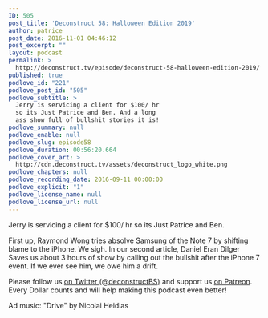 ```yaml
---
ID: 505
post_title: 'Deconstruct 58: Halloween Edition 2019'
author: patrice
post_date: 2016-11-01 04:46:12
post_excerpt: ""
layout: podcast
permalink: >
  http://deconstruct.tv/episode/deconstruct-58-halloween-edition-2019/
published: true
podlove_id: "221"
podlove_post_id: "505"
podlove_subtitle: >
  Jerry is servicing a client for $100/ hr
  so its Just Patrice and Ben. And a long
  ass show full of bullshit stories it is!
podlove_summary: null
podlove_enable: null
podlove_slug: episode58
podlove_duration: 00:56:20.664
podlove_cover_art: >
  http://cdn.deconstruct.tv/assets/deconstruct_logo_white.png
podlove_chapters: null
podlove_recording_date: 2016-09-11 00:00:00
podlove_explicit: "1"
podlove_license_name: null
podlove_license_url: null
---
```

<p>Jerry is servicing a client for $100/ hr so its Just Patrice and Ben.</p>
<p>First up, Raymond Wong tries absolve Samsung of the Note 7 by shifting blame to the iPhone.  We sigh.  In our second article, Daniel Eran Dilger Saves us about 3 hours of show by calling out the bullshit after the iPhone 7 event.  If we ever see him, we owe him a drift.</p>
<p>
Please follow us <a href="http://twitter.com/deconstructBS">on Twitter (@deconstructBS)</a> and support us <a href="http://patreon.com/deconstruct">on Patreon</a>. Every Dollar counts and will help making this podcast even better!
</p>
<p>Ad music: "Drive" by Nicolai Heidlas</p>